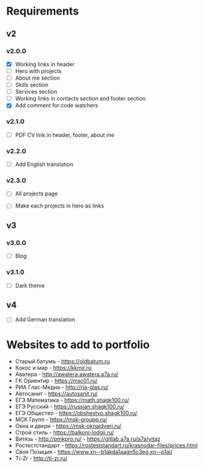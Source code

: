 # Requirements


## v2

### v2.0.0

- [x] Working links in header
- [ ] Hero with projects
- [ ] About me section
- [ ] Skills section
- [ ] Services section
- [ ] Working links in contacts section and footer section
- [x] Add comment for code watchers

### v2.1.0

- [ ] PDF CV link in header, footer, about me

### v2.2.0

- [ ] Add English translation

### v2.3.0
- [ ] All projects page
- [ ] Make each projects in hero as links


## v3

### v3.0.0

- [ ] Blog

### v3.1.0

- [ ] Dark theme


## v4

- [ ] Add German translation



# Websites to add to portfolio

- Старый батумъ - https://oldbatum.ru
- Кокос и мир - https://kkmir.ru
- Аватера - http://awatera.awatera.a7a.ru/
- ГК Ориентир - https://msc01.ru/
- РИА Глас-Медиа - http://ria-glas.ru/
- Автосанит - https://autosanit.ru/
- ЕГЭ Математика - https://math.shagk100.ru/
- ЕГЭ Русский - https://russian.shagk100.ru/
- ЕГЭ Общество - https://obshestvo.shagk100.ru/
- МСК Групп - https://msk-groupp.ru/
- Окна и двери - https://msk-oknaidveri.ru/
- Строй стиль - https://balkoni-lodgii.ru/
- Витязь - http://pmkpro.ru/ - https://gitlab.a7a.ru/a7a/vitaz
- Ростестстандарт - https://rosteststandart.ru/krasnodar-files/prices.html
- Своя Позиция - https://www.xn--b1akda1aagn5c3eg.xn--p1ai/
- Ti-Zr - http://ti-zr.ru/